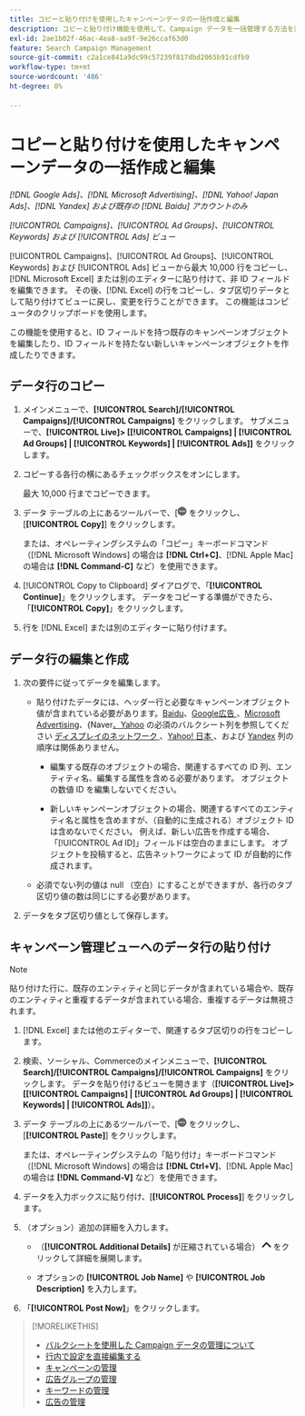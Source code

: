 ```yaml
---
title: コピーと貼り付けを使用したキャンペーンデータの一括作成と編集
description: コピーと貼り付け機能を使用して、Campaign データを一括管理する方法を説明します。
exl-id: 2ae1b02f-46ac-4ea8-aa9f-9e26ccaf63d0
feature: Search Campaign Management
source-git-commit: c2a1ce841a9dc99c57239f817dbd2065b91cdfb9
workflow-type: tm+mt
source-wordcount: '486'
ht-degree: 0%

---
```


# コピーと貼り付けを使用したキャンペーンデータの一括作成と編集

*[!DNL Google Ads]、[!DNL Microsoft Advertising]、[!DNL Yahoo! Japan Ads]、[!DNL Yandex] および既存の [!DNL Baidu] アカウントのみ*

*[!UICONTROL Campaigns]、[!UICONTROL Ad Groups]、[!UICONTROL Keywords] および [!UICONTROL Ads] ビュー*

[!UICONTROL Campaigns]、[!UICONTROL Ad Groups]、[!UICONTROL Keywords] および [!UICONTROL Ads] ビューから最大 10,000 行をコピーし、[!DNL Microsoft Excel] または別のエディターに貼り付けて、非 ID フィールドを編集できます。 その後、[!DNL Excel] の行をコピーし、タブ区切りデータとして貼り付けてビューに戻し、変更を行うことができます。 この機能はコンピュータのクリップボードを使用します。

この機能を使用すると、ID フィールドを持つ既存のキャンペーンオブジェクトを編集したり、ID フィールドを持たない新しいキャンペーンオブジェクトを作成したりできます。

## データ行のコピー

1. メインメニューで、**[!UICONTROL Search]/[!UICONTROL Campaigns]/[!UICONTROL Campaigns]** をクリックします。 サブメニューで、**[!UICONTROL Live]> \[[!UICONTROL Campaigns] \| [!UICONTROL Ad Groups] \| [!UICONTROL Keywords] \| [!UICONTROL Ads]\]** をクリックします。

1. コピーする各行の横にあるチェックボックスをオンにします。

   最大 10,000 行までコピーできます。

1. データ テーブルの上にあるツールバーで、&lbrack;![ その他 ](/help/search-social-commerce/assets/more.png " を表示 ") をクリックし、[**[!UICONTROL Copy]**] をクリックします。

   または、オペレーティングシステムの「コピー」キーボードコマンド（[!DNL Microsoft Windows] の場合は **[!DNL Ctrl+C]**、[!DNL Apple Mac] の場合は **[!DNL Command-C]** など）を使用できます。

1. [!UICONTROL Copy to Clipboard] ダイアログで、「**[!UICONTROL Continue]**」をクリックします。 データをコピーする準備ができたら、「**[!UICONTROL Copy]**」をクリックします。

1. 行を [!DNL Excel] または別のエディターに貼り付けます。

## データ行の編集と作成

1. 次の要件に従ってデータを編集します。

   * 貼り付けたデータには、ヘッダー行と必要なキャンペーンオブジェクト値が含まれている必要があります。[Baidu](/help/search-social-commerce/campaign-management/bulksheets/bulksheet-data-formats/bulksheet-data-baidu.md)、[Google広告 ](/help/search-social-commerce/campaign-management/bulksheets/bulksheet-data-formats/bulksheet-data-google.md)、[Microsoft Advertising](/help/search-social-commerce/campaign-management/bulksheets/bulksheet-data-formats/bulksheet-data-microsoft.md)、&lbrace;Naver[、Yahoo](/help/search-social-commerce/campaign-management/bulksheets/bulksheet-data-formats/bulksheet-data-naver.md) の必須のバルクシート列を参照してください [ ディスプレイのネットワーク ](/help/search-social-commerce/campaign-management/bulksheets/bulksheet-data-formats/bulksheet-data-yahoo-display-network.md)、[Yahoo! 日本 ](/help/search-social-commerce/campaign-management/bulksheets/bulksheet-data-formats/bulksheet-data-yahoo-japan.md)、および [Yandex](/help/search-social-commerce/campaign-management/bulksheets/bulksheet-data-formats/bulksheet-data-yandex.md) 列の順序は関係ありません。

      * 編集する既存のオブジェクトの場合、関連するすべての ID 列、エンティティ名、編集する属性を含める必要があります。 オブジェクトの数値 ID を編集しないでください。

      * 新しいキャンペーンオブジェクトの場合、関連するすべてのエンティティ名と属性を含めますが、（自動的に生成される）オブジェクト ID は含めないでください。 例えば、新しい広告を作成する場合、「[!UICONTROL Ad ID]」フィールドは空白のままにします。 オブジェクトを投稿すると、広告ネットワークによって ID が自動的に作成されます。

   * 必須でない列の値は null （空白）にすることができますが、各行のタブ区切り値の数は同じにする必要があります。

1. データをタブ区切り値として保存します。

## キャンペーン管理ビューへのデータ行の貼り付け

>[!NOTE]
>
>貼り付けた行に、既存のエンティティと同じデータが含まれている場合や、既存のエンティティと重複するデータが含まれている場合、重複するデータは無視されます。

1. [!DNL Excel] または他のエディターで、関連するタブ区切りの行をコピーします。

1. 検索、ソーシャル、Commerceのメインメニューで、**[!UICONTROL Search]/[!UICONTROL Campaigns]/[!UICONTROL Campaigns]** をクリックします。 データを貼り付けるビューを開きます（**[!UICONTROL Live]> \[[!UICONTROL Campaigns] \| [!UICONTROL Ad Groups] \| [!UICONTROL Keywords] \| [!UICONTROL Ads]\]**）。

1. データ テーブルの上にあるツールバーで、&lbrack;![ その他 ](/help/search-social-commerce/assets/more.png " を表示 ") をクリックし、[**[!UICONTROL Paste]**] をクリックします。

   または、オペレーティングシステムの「貼り付け」キーボードコマンド（[!DNL Microsoft Windows] の場合は **[!DNL Ctrl+V]**、[!DNL Apple Mac] の場合は **[!DNL Command-V]** など）を使用できます。

1. データを入力ボックスに貼り付け、[**[!UICONTROL Process]**] をクリックします。

1. （オプション）追加の詳細を入力します。

   * （**[!UICONTROL Additional Details]** が圧縮されている場合） ![ 開く ](/help/search-social-commerce/assets/chevron-up.png " 開く ") をクリックして詳細を展開します。

   * オプションの **[!UICONTROL Job Name]** や **[!UICONTROL Job Description]** を入力します。

1. 「**[!UICONTROL Post Now]**」をクリックします。


>[!MORELIKETHIS]
>
>* [ バルクシートを使用した Campaign データの管理について ](/help/search-social-commerce/campaign-management/bulksheets/bulksheet-about.md)
>* [ 行内で設定を直接編集する ](/help/search-social-commerce/common-tasks/settings-edit-within-row.md)
>* [ キャンペーンの管理 ](/help/search-social-commerce/campaign-management/campaigns/campaign-manage.md)
>* [ 広告グループの管理 ](/help/search-social-commerce/campaign-management/campaigns/ad-group-manage.md)
>* [ キーワードの管理 ](/help/search-social-commerce/campaign-management/campaigns/keyword-manage.md)
>* [ 広告の管理 ](/help/search-social-commerce/campaign-management/campaigns/ad-manage.md)
